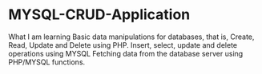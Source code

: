 # MYSQL-CRUD-Application

What I am learning
Basic data manipulations for databases, that is, Create, Read, Update and Delete using PHP.
Insert, select, update and delete operations using MYSQL
Fetching data from the database server using PHP/MYSQL functions.
